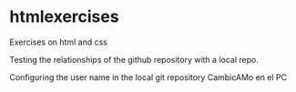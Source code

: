 # htmlexercises
Exercises on html and css

Testing the relationships of the github repository with a local repo.

Configuring the user name in the local git repository
CambicAMo en el PC